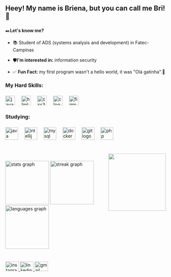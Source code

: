 ## Heey! My name is Briena, but you can call me Bri! 💜

###

 ✒️**Let's know me?**

- 📚 Student of ADS (systems analysis and development) in Fatec-Campinas

- 🛡️**I'm interested in:** information security

- ✅ **Fun Fact:** my first program wasn't a hello world, it was "Olá gatinha".👾

###

<h3 align="left">My Hard Skills:</h3>

###

<div align="left">
  <img src="https://cdn.jsdelivr.net/gh/devicons/devicon/icons/javascript/javascript-original.svg" height="30" alt="javascript logo"  />
  <img width="12" />
  <img src="https://cdn.jsdelivr.net/gh/devicons/devicon/icons/html5/html5-original.svg" height="30" alt="html5 logo"  />
  <img width="12" />
  <img src="https://cdn.jsdelivr.net/gh/devicons/devicon/icons/css3/css3-original.svg" height="30" alt="css3 logo"  />
  <img width="12" />
  <img src="https://cdn.jsdelivr.net/gh/devicons/devicon/icons/c/c-original.svg" height="30" alt="c logo"  />
  <img width="12" />
  <img src="https://cdn.jsdelivr.net/gh/devicons/devicon/icons/figma/figma-original.svg" height="30" alt="figma logo"  />
</div>

###

<h3 align="left">Studying:</h3>

###

<div align="left">
  <img src="https://cdn.jsdelivr.net/gh/devicons/devicon/icons/java/java-original.svg" height="40" alt="java logo"  />
  <img width="12" />
  <img src="https://cdn.jsdelivr.net/gh/devicons/devicon/icons/intellij/intellij-original.svg" height="40" alt="intellij logo"  />
  <img width="12" />
  <img src="https://cdn.jsdelivr.net/gh/devicons/devicon/icons/mysql/mysql-original.svg" height="40" alt="mysql logo"  />
  <img width="12" />
  <img src="https://cdn.jsdelivr.net/gh/devicons/devicon/icons/docker/docker-original.svg" height="40" alt="docker logo"  />
  <img width="12" />
  <img src="https://cdn.jsdelivr.net/gh/devicons/devicon/icons/git/git-original.svg" height="40" alt="git logo"  />
  <img width="12" />
  <img src="https://cdn.jsdelivr.net/gh/devicons/devicon/icons/php/php-original.svg" height="40" alt="php logo"  />
</div>

###

<br clear="both">

<img align="right" height="180" src="https://imagizer.imageshack.com/img923/2599/EvmoNy.png"  />

###

<div align="left">
  <img src="https://github-readme-stats.vercel.app/api?username=BHBertoni&hide_title=false&hide_rank=false&show_icons=true&include_all_commits=true&count_private=true&disable_animations=false&theme=ocean_dark&locale=en&hide_border=false" height="137" alt="stats graph"  />
  <img src="https://streak-stats.demolab.com?user=BHBertoni&locale=en&mode=daily&theme=ocean_dark&hide_border=false&border_radius=8" height="137" alt="streak graph"  />
  <img src="https://github-readme-stats.vercel.app/api/top-langs?username=BHBertoni&locale=en&hide_title=false&layout=compact&card_width=320&langs_count=5&theme=ocean_dark&hide_border=false" height="137" alt="languages graph"  />
</div>

###

<br clear="both">

<div align="left">
  <a href="https://www.instagram.com/briena.bertoni/" target="_blank">
    <img src="https://raw.githubusercontent.com/maurodesouza/profile-readme-generator/master/src/assets/icons/social/instagram/default.svg" width="42" height="30" alt="instagram logo"  />
  </a>
  <a href="https://www.linkedin.com/in/briena-h-bertoni-53171622a/" target="_blank">
    <img src="https://raw.githubusercontent.com/maurodesouza/profile-readme-generator/master/src/assets/icons/social/linkedin/default.svg" width="42" height="30" alt="linkedin logo"  />
  </a>
  <a href="https://mail.google.com/mail/?view=cm&fs=1&to=brienaqwe@gmail.com" target="_blank">
    <img src="https://raw.githubusercontent.com/maurodesouza/profile-readme-generator/master/src/assets/icons/social/gmail/default.svg" width="42" height="30" alt="gmail logo"  />
  </a>
</div>

###
